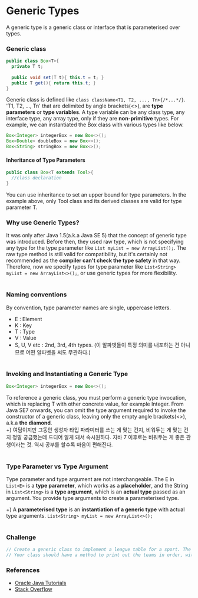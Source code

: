 # Generic Types
A generic type is a generic class or interface that is parameterised over types. 

### Generic class
```java
public class Box<T>{
  private T t;
  
  public void set(T t){ this.t = t; }
  public T get(){ return this.t; }
}
```
Generic class is defined like `class className<T1, T2, ..., Tn>{/*...*/}`. 'T1, T2, ..., Tn' that are delimited by angle brackets(<>), are **type parameters** or **type variables**. A type variable can be any class type, any interface type, any array type, only if they are **non-primitive** types. For example, we can instantiated the Box class with various types like below.

```java
Box<Integer> integerBox = new Box<>();
Box<Double> doubleBox = new Box<>();
Box<String> stringBox = new Box<>();
```

#### Inheritance of Type Parameters
```java
public class Box<T extends Tool>{
  //class declaration
}
```
You can use inheritance to set an upper bound for type parameters. In the example above, only Tool class and its derived classes are valid for type parameter T.
<br/>

### Why use Generic Types?
It was only after Java 1.5(a.k.a Java SE 5) that the concept of generic type was introduced. Before then, they used raw type, which is not specifying any type for the type parameter like `List myList = new ArrayList();`. The raw type method is still valid for compatibility, but it's certainly not recommended as the **compiler can't check the type safety** in that way. Therefore, now we specify types for type parameter like `List<String> myList = new ArrayList<>();`, or use generic types for more flexibility. 
<br/><br/>

### Naming conventions
By convention, type parameter names are single, uppercase letters.
* E : Element
* K : Key
* T : Type
* V : Value
* S, U, V etc : 2nd, 3rd, 4th types. (이 알파벳들이 특정 의미를 내포하는 건 아니므로 어떤 알파벳을 써도 무관하다.)
<br/><br/>

### Invoking and Instantiating a Generic Type
```java
Box<Integer> integerBox = new Box<>();
```
To reference a generic class, you must perform a generic type invocation, which is replacing T with other concrete value, for example Integer. From Java SE7 onwards, you can omit the type argument required to invoke the constructor of a generic class, leaving only the empty angle brackets(<>), a.k.a **the diamond**.  
+) 여담이지만 그동안 생성자 타입 파라미터를 쓰는 게 맞는 건지, 비워두는 게 맞는 건지 정말 궁금했는데 드디어 알게 돼서 속시원하다. 자바 7 이후로는 비워두는 게 좋은 관행이라는 것. 역시 공부를 할수록 마음이 편해진다. 
<br/><br/>

### Type Parameter vs Type Argument
Type parameter and type argument are not interchangeable. The E in `List<E>` is a **type parameter**, which works as a **placeholder**, and the String in `List<String>` is a **type argument**, which is an **actual type** passed as an argument. You provide type arguments to create a parameterised type. 

+) A **parameterised type** is an **instantiation of a generic type** with actual type arguments.
`List<String> myList = new ArrayList<>();`
<br/><br/>

### Challenge
```java
// Create a generic class to implement a league table for a sport. The class should allow teams to be added to the list, and store a list of teams that belong to the league.
// Your class should have a method to print out the teams in order, with the team at the top of the league printed first. Only teams of the same type should be added to any particular instance of the league class - the program should fail to compile if an attempt is made to add an incompatible team.

```

### References
* [Oracle Java Tutorials](https://docs.oracle.com/javase/tutorial/java/generics/types.html)
* [Stack Overflow](https://stackoverflow.com/questions/4073359/understanding-java-generics-type-parameter-conventions)
